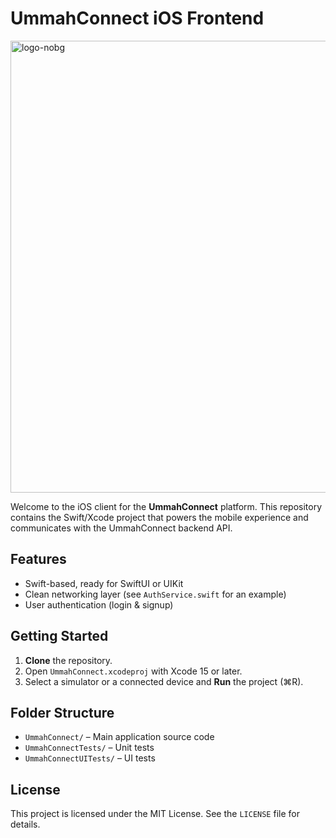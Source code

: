 # UmmahConnect iOS Frontend

<img width="1280" height="723" alt="logo-nobg" src="https://github.com/user-attachments/assets/e41a4c47-dff0-44e5-b65f-9dcd9513383b" />

Welcome to the iOS client for the **UmmahConnect** platform. This repository contains the Swift/Xcode project that powers the mobile experience and communicates with the UmmahConnect backend API.

## Features
- Swift-based, ready for SwiftUI or UIKit
- Clean networking layer (see `AuthService.swift` for an example)
- User authentication (login & signup)

## Getting Started
1. **Clone** the repository.
2. Open `UmmahConnect.xcodeproj` with Xcode 15 or later.
3. Select a simulator or a connected device and **Run** the project (⌘R).

## Folder Structure
- `UmmahConnect/` – Main application source code
- `UmmahConnectTests/` – Unit tests
- `UmmahConnectUITests/` – UI tests

## License
This project is licensed under the MIT License. See the `LICENSE` file for details.
